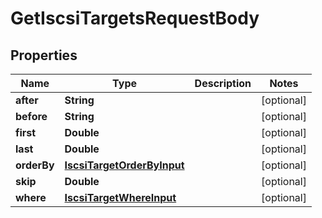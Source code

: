 

# GetIscsiTargetsRequestBody


## Properties

Name | Type | Description | Notes
------------ | ------------- | ------------- | -------------
**after** | **String** |  |  [optional]
**before** | **String** |  |  [optional]
**first** | **Double** |  |  [optional]
**last** | **Double** |  |  [optional]
**orderBy** | [**IscsiTargetOrderByInput**](IscsiTargetOrderByInput.md) |  |  [optional]
**skip** | **Double** |  |  [optional]
**where** | [**IscsiTargetWhereInput**](IscsiTargetWhereInput.md) |  |  [optional]




